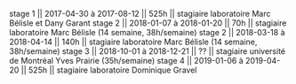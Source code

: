 stage 1 || 2017-04-30 à 2017-08-12 || 525h || stagiaire laboratoire Marc Bélisle et Dany Garant
stage 2 || 2018-01-07 à 2018-01-20 || 70h  || stagiaire laboratoire Marc Bélisle (14 semaine, 38h/semaine)
stage 2 || 2018-03-18 à 2018-04-14 || 140h || stagiaire laboratoire Marc Bélisle (14 semaine, 38h/semaine)
stage 3 || 2018-10-01 à 2018-12-21 || ??   || stagiaire université de Montréal Yves Prairie (35h/semaine)
stage 4 || 2019-01-06 à 2019-04-20 || 525h || stagiaire laboratoire Dominique Gravel 


